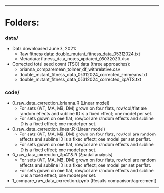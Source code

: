 --------------------------------------------------------------------------------
# Folders:
### data/
- Data downloaded June 3, 2021:
    - Raw fitness data: double_mutant_fitness_data_05312024.txt
    - Metadata: fitness_data_notes_updated_05032023.xlsx
- Corrected total seed count (TSC) data (three approaches):
    - brianna_comparemean_tolmer_df_withrelative.csv
    - double_mutant_fitness_data_05312024_corrected_emmeans.txt
    - double_mutant_fitness_data_05312024_corrected_SpATS.txt

### code/
- 0_raw_data_correction_brianna.R (Linear model)
    - For sets (WT, MA, MB, DM) grown on four flats, row/col/flat are random effects and subline ID is a fixed effect; one model per set.
    - For sets grown on one flat, row/col are random effects and subline ID is a fixed effect; one model per set.
- 0_raw_data_correction_linear.R (Linear model)
    - For sets (WT, MA, MB, DM) grown on four flats, row/col are random effects and subline ID is a fixed effect; one model per set per flat.
    - For sets grown on one flat, row/col are random effects and subline ID is a fixed effect; one model per set.
- 0_raw_data_correction_SpATS.R (Spatial analysis)
    - For sets (WT, MA, MB, DM) grown on four flats, row/col are random effects and subline ID is a fixed effect; one model per set per flat.
    - For sets grown on one flat, row/col are random effects and subline ID is a fixed effect; one model per set.
- 1_compare_raw_data_correction.ipynb (Results comparison/agreement)
--------------------------------------------------------------------------------